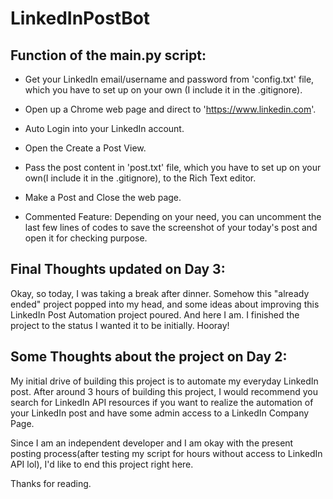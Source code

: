 # LinkedInPostBot

## Function of the main.py script:

- Get your LinkedIn email/username and password from 'config.txt' file, which you have to set up on your own (I include it in the .gitignore).
- Open up a Chrome web page and direct to 'https://www.linkedin.com'.
- Auto Login into your LinkedIn account.
- Open the Create a Post View.
- Pass the post content in 'post.txt' file, which you have to set up on your own(I include it in the .gitignore), to the Rich Text editor.
- Make a Post and Close the web page.

- Commented Feature: Depending on your need, you can uncomment the last few lines of codes to save the screenshot of your today's post and open it for checking purpose.

## Final Thoughts updated on Day 3:

Okay, so today, I was taking a break after dinner. Somehow this "already ended" project popped into my head, and some ideas about improving this LinkedIn Post Automation project poured. And here I am. I finished the project to the status I wanted it to be initially. Hooray!

## Some Thoughts about the project on Day 2:

My initial drive of building this project is to automate my everyday LinkedIn post.
After around 3 hours of building this project, I would recommend you search for LinkedIn API resources if you want to realize the automation of your LinkedIn post and have some admin access to a LinkedIn Company Page.

Since I am an independent developer and I am okay with the present posting process(after testing my script for hours without access to LinkedIn API lol), I'd like to end this project right here.

Thanks for reading.
